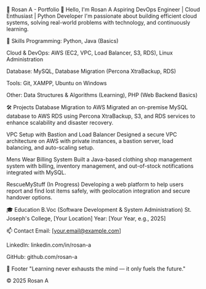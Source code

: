 🌟 Rosan A - Portfolio
👋 Hello, I'm Rosan A
Aspiring DevOps Engineer | Cloud Enthusiast | Python Developer
I'm passionate about building efficient cloud systems, solving real-world problems with technology, and continuously learning.

🚀 Skills
Programming: Python, Java (Basics)

Cloud & DevOps: AWS (EC2, VPC, Load Balancer, S3, RDS), Linux Administration

Database: MySQL, Database Migration (Percona XtraBackup, RDS)

Tools: Git, XAMPP, Ubuntu on Windows

Other: Data Structures & Algorithms (Learning), PHP (Web Backend Basics)

🛠️ Projects
Database Migration to AWS
Migrated an on-premise MySQL database to AWS RDS using Percona XtraBackup, S3, and RDS services to enhance scalability and disaster recovery.

VPC Setup with Bastion and Load Balancer
Designed a secure VPC architecture on AWS with private instances, a bastion server, load balancing, and auto-scaling setup.

Mens Wear Billing System
Built a Java-based clothing shop management system with billing, inventory management, and out-of-stock notifications integrated with MySQL.

RescueMyStuff (In Progress)
Developing a web platform to help users report and find lost items safely, with geolocation integration and secure handover options.

🎓 Education
B.Voc (Software Development & System Administration)
St. Joseph's College, [Your Location]
Year: [Your Year, e.g., 2025]

📫 Contact
Email: [your.email@example.com]

LinkedIn: linkedin.com/in/rosan-a

GitHub: github.com/rosan-a

🌈 Footer
"Learning never exhausts the mind — it only fuels the future."

© 2025 Rosan A
